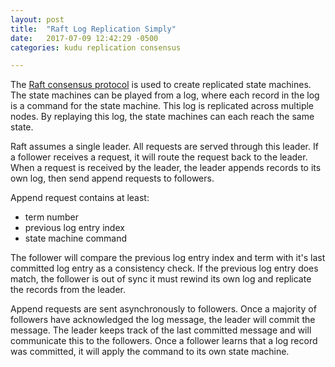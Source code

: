 ```yaml
---
layout: post
title:  "Raft Log Replication Simply"
date:   2017-07-09 12:42:29 -0500
categories: kudu replication consensus

---
```


The [Raft consensus protocol](https://raft.github.io/raft.pdf) is used to create replicated state machines. The state machines can be played from a log, where each record in the log is a command for the state machine. This log is replicated across multiple nodes. By replaying this log, the state machines can each reach the same state.

Raft assumes a single leader. All requests are served through this leader. If a follower receives a request, it will route the request back to the leader. When a request is received by the leader, the leader appends records to its own log, then send append requests to followers.

Append request contains at least:
- term number
- previous log entry index
- state machine command

The follower will compare the previous log entry index and term with it's last committed log entry as a consistency check. If the previous log entry does match, the follower is out of sync it must rewind its own log and replicate the records from the leader. 

Append requests are sent asynchronously to followers. Once a majority of followers have acknowledged the log message, the leader will commit the message. The leader keeps track of the last committed message and will communicate this to the followers. Once a follower learns that a log record was committed, it will apply the command to its own state machine.






